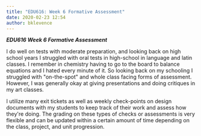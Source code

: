 ```yaml
---
title: "EDU616: Week 6 Formative Assessment"
date: 2020-02-23 12:54
author: bklevence
---
```


***EDU616 Week 6 Formative Assessment***

I do well on tests with moderate preparation, and looking back on high school years I struggled with oral tests in high-school in language and latin classes. I remember in chemistry having to go to the board to balance equations and I hated every minute of it. So looking back on my schooling I struggled with "on-the-spot" and whole class facing forms of assessment. However, I was generally okay at giving presentations and doing critiques in my art classes.

I utilize many exit tickets as well as weekly check-points on design documents with my students to keep track of their work and assess how they're doing. The grading on these types of checks or assessments is very flexible and can be updated within a certain amount of time depending on the class, project, and unit progression.
